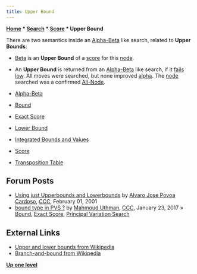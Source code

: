 ```yaml
---
title: Upper Bound
---
```

**[Home](Home "Home") \* [Search](Search "Search") \* [Score](Score "Score") \* Upper Bound**


There are two semantics inside an [Alpha-Beta](Alpha-Beta "Alpha-Beta") like search, related to **Upper Bounds**:



* [Beta](Beta "Beta") is an **Upper Bound** of a [score](Score "Score") for this [node](Node "Node").
* An **Upper Bound** is returned from an [Alpha-Beta](Alpha-Beta "Alpha-Beta") like search, if it [fails low](Fail-Low "Fail-Low"). All moves were searched, but none improved [alpha](Alpha "Alpha"). The [node](Node "Node") searched was a confirmed [All-Node](Node_Types#ALL "Node Types").





* [Alpha-Beta](Alpha-Beta "Alpha-Beta")
* [Bound](Bound "Bound")
* [Exact Score](Exact_Score "Exact Score")
* [Lower Bound](Lower_Bound "Lower Bound")
* [Integrated Bounds and Values](Integrated_Bounds_and_Values "Integrated Bounds and Values")
* [Score](Score "Score")
* [Transposition Table](Transposition_Table "Transposition Table")


## Forum Posts


* [Using just Upperbounds and Lowerbounds](https://www.stmintz.com/ccc/index.php?id=152959) by [Alvaro Jose Povoa Cardoso](Alvaro_Cardoso "Alvaro Cardoso"), [CCC](CCC "CCC"), February 01, 2001
* [bound type in PVS ?](http://www.talkchess.com/forum/viewtopic.php?t=62913) by [Mahmoud Uthman](index.php?title=Mahmoud_Uthman&action=edit&redlink=1 "Mahmoud Uthman (page does not exist)"), [CCC](CCC "CCC"), January 23, 2017 » [Bound](Bound "Bound"), [Exact Score](Exact_Score "Exact Score"), [Principal Variation Search](Principal_Variation_Search "Principal Variation Search")


## External Links


* [Upper and lower bounds from Wikipedia](https://en.wikipedia.org/wiki/Upper_and_lower_bounds)
* [Branch-and-bound from Wikipedia](https://en.wikipedia.org/wiki/Branch_and_bound)


**[Up one level](Score "Score")**







 
